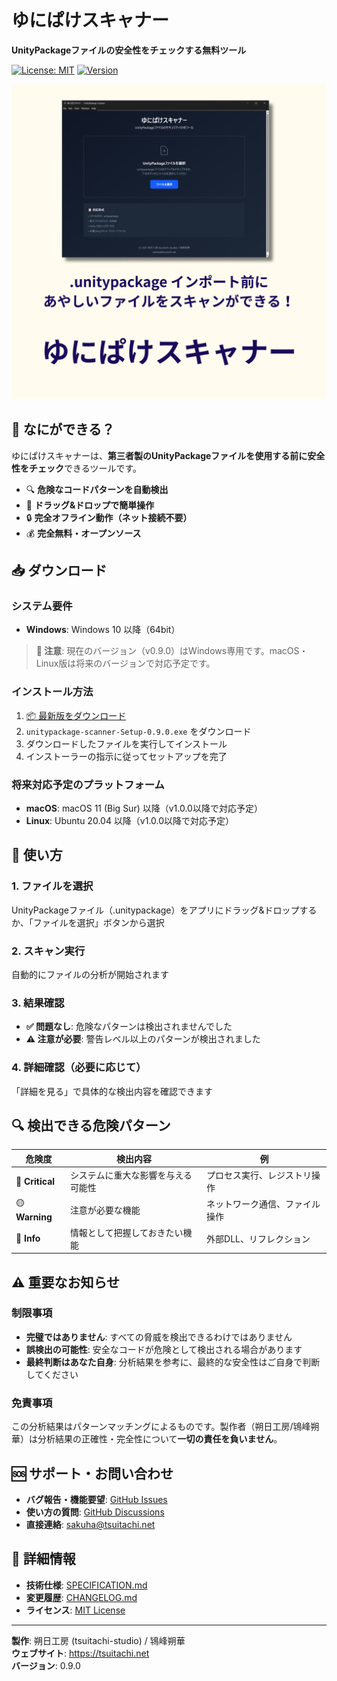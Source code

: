 # ゆにぱけスキャナー

**UnityPackageファイルの安全性をチェックする無料ツール**

[![License: MIT](https://img.shields.io/badge/License-MIT-yellow.svg)](https://opensource.org/licenses/MIT)
[![Version](https://img.shields.io/badge/Version-0.9.0-blue.svg)](https://github.com/sakuhanight/unitypackage-scanner/releases)

![App Screenshot](docs/images/screenshot.png)

## 🎯 なにができる？

ゆにぱけスキャナーは、**第三者製のUnityPackageファイルを使用する前に安全性をチェック**できるツールです。

- 🔍 **危険なコードパターンを自動検出**
- 📱 **ドラッグ&ドロップで簡単操作**
- 🔒 **完全オフライン動作（ネット接続不要）**
- 💰 **完全無料・オープンソース**

## 📥 ダウンロード

### システム要件
- **Windows**: Windows 10 以降（64bit）

> **📝 注意**: 現在のバージョン（v0.9.0）はWindows専用です。macOS・Linux版は将来のバージョンで対応予定です。

### インストール方法
1. [📦 最新版をダウンロード](https://github.com/sakuhanight/unitypackage-scanner/releases)
2. `unitypackage-scanner-Setup-0.9.0.exe` をダウンロード
3. ダウンロードしたファイルを実行してインストール
4. インストーラーの指示に従ってセットアップを完了

### 将来対応予定のプラットフォーム
- **macOS**: macOS 11 (Big Sur) 以降（v1.0.0以降で対応予定）
- **Linux**: Ubuntu 20.04 以降（v1.0.0以降で対応予定）

## 🚀 使い方

### 1. ファイルを選択
UnityPackageファイル（.unitypackage）をアプリにドラッグ&ドロップするか、「ファイルを選択」ボタンから選択

### 2. スキャン実行
自動的にファイルの分析が開始されます

### 3. 結果確認
- **✅ 問題なし**: 危険なパターンは検出されませんでした
- **⚠️ 注意が必要**: 警告レベル以上のパターンが検出されました

### 4. 詳細確認（必要に応じて）
「詳細を見る」で具体的な検出内容を確認できます

## 🔍 検出できる危険パターン

| 危険度 | 検出内容 | 例 |
|--------|----------|-----|
| 🔴 **Critical** | システムに重大な影響を与える可能性 | プロセス実行、レジストリ操作 |
| 🟡 **Warning** | 注意が必要な機能 | ネットワーク通信、ファイル操作 |
| 🔵 **Info** | 情報として把握しておきたい機能 | 外部DLL、リフレクション |

## ⚠️ 重要なお知らせ

### 制限事項
- **完璧ではありません**: すべての脅威を検出できるわけではありません
- **誤検出の可能性**: 安全なコードが危険として検出される場合があります  
- **最終判断はあなた自身**: 分析結果を参考に、最終的な安全性はご自身で判断してください

### 免責事項
この分析結果はパターンマッチングによるものです。製作者（朔日工房/鴇峰朔華）は分析結果の正確性・完全性について**一切の責任を負いません**。

## 🆘 サポート・お問い合わせ

- **バグ報告・機能要望**: [GitHub Issues](https://github.com/sakuhanight/unitypackage-scanner/issues)
- **使い方の質問**: [GitHub Discussions](https://github.com/sakuhanight/unitypackage-scanner/discussions)
- **直接連絡**: sakuha@tsuitachi.net

## 📄 詳細情報

- **技術仕様**: [SPECIFICATION.md](SPECIFICATION.md)
- **変更履歴**: [CHANGELOG.md](CHANGELOG.md)
- **ライセンス**: [MIT License](LICENSE)

---

**製作**: 朔日工房 (tsuitachi-studio) / 鴇峰朔華  
**ウェブサイト**: https://tsuitachi.net  
**バージョン**: 0.9.0